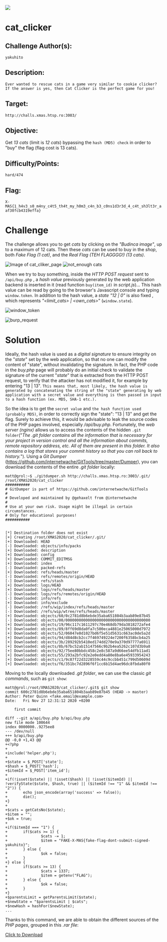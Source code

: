 ![](./../../../assets/images/banner_xmas.png)



    	
            
# cat_clicker



## Challenge Author(s):
`yakuhito`

## Description:
```
Ever wanted to rescue cats in a game very similar to cookie clicker? If the answer is yes, then Cat Clicker is the perfect game for you!
```

## Target:

`http://challs.xmas.htsp.ro:3003/`

## Objective:

Get *13 cats* (limit is *12 cats*) bypassing the `hash (MD5) check` in order to "buy" the flag (flag cost is 13 cats).

## Difficulty/Points: 
`hard/474`

## Flag:
`X-MAS{1_h4v3_s0_m4ny_c4t5_th4t_my_h0m3_c4n_b3_c0ns1d3r3d_4_c4t_sh3lt3r_aaf30fcb4319effa}`
# 


# Challenge
The challenge allows you to get *cats* by clicking on the *"Budinca image"*, up to a maximum of 12 cats. Then these *cats* can be used to buy in the *shop*, both *Fake Flag (1 cat)*, and the *Real Flag (TEH FLAGGGG!) (13 cats)*.

![Image of cat_cliker_page](images/cat_clicker_page.png)
![not_enough cats](images/not_enough.png)

When we try to buy something, inside the *HTTP POST request* sent to `/api/buy.php` , a *hash value* previously generated by the web application backend is inserted in it (read function `buy(item_id)` in *script.js*)... This hash value can be read by going to the browser's Javascript console and typing `window.token`. In addition to the hash value, a *state* *"12 | 0"* is also fixed , which represents *"<limit_cats> | <own_cats>*" (`window.state`).

![window_token](images/window_token.png)

![burp_request](images/burp_buy.png)

# Solution
Ideally, the hash value is used as a *digital signature* to ensure integrity on the "*state*" set by the web application, so that no one can modify the content of "state", without invalidating the signature. In fact, the PHP code in the *buy.php* page will probably do an initial check to validate the signature of the current "*state*" that is extracted from the HTTP POST request, to verify that the attacker has not modified it, for example by entering "13 | 13". `This means that, most likely, the hash value is generated by concatenating the string of the "state" generating by web application with a secret value and everything is then passed in input to a hash function (ex. MD5, SHA-1 etc.).`

So the idea is to get the `secret value` and `the hash function used (probably MD5)`, in order to correctly sign the "state": "13 | 13" and get the flag. Surely to achieve this, it would be advisable to leak the source codes of the PHP pages involved, especially */api/buy.php*.
Fortunately, the *web server (nginx)* allows us to access the contents of the hidden `.git folder`("*The .git folder contains all the information that is necessary for your project in version control and all the information about commits, remote repository address, etc. All of them are present in this folder. It also contains a log that stores your commit history so that you can roll back to history.*").
Using a *Git Dumper* (https://github.com/internetwache/GitTools/tree/master/Dumper), you can download the contents of the entire *.git folder* locally:
```console
matt@grol:~$ ./gitdumper.sh http://challs.xmas.htsp.ro:3003/.git/ /root/XMAS2020/cat_clicker
###########
# GitDumper is part of https://github.com/internetwache/GitTools
#
# Developed and maintained by @gehaxelt from @internetwache
#
# Use at your own risk. Usage might be illegal in certain circumstances. 
# Only for educational purposes!
###########


[*] Destination folder does not exist
[+] Creating /root/XMAS2020/cat_clicker/.git/
[+] Downloaded: HEAD
[-] Downloaded: objects/info/packs
[+] Downloaded: description
[+] Downloaded: config
[+] Downloaded: COMMIT_EDITMSG
[+] Downloaded: index
[-] Downloaded: packed-refs
[+] Downloaded: refs/heads/master
[-] Downloaded: refs/remotes/origin/HEAD
[-] Downloaded: refs/stash
[+] Downloaded: logs/HEAD
[+] Downloaded: logs/refs/heads/master
[-] Downloaded: logs/refs/remotes/origin/HEAD
[-] Downloaded: info/refs
[+] Downloaded: info/exclude
[-] Downloaded: /refs/wip/index/refs/heads/master
[-] Downloaded: /refs/wip/wtree/refs/heads/master
[+] Downloaded: objects/60/0c2781d8b6ebde35aba651804b3aab89e87b45
[-] Downloaded: objects/00/00000000000000000000000000000000000000
[+] Downloaded: objects/19/96c117c1611297c70e468db79da3818272afe4
[+] Downloaded: objects/89/8ff69d8da0fa7c500eca4881e25065000d7972
[+] Downloaded: objects/52/06047e0d1027bd6f5e51d5631c663ac0de5a2d
[+] Downloaded: objects/94/d84d8cb2cc7f469749224e7200f6358bcb4a25
[+] Downloaded: objects/3b/289292b5410ed174dd270e9a370d97777a6911
[+] Downloaded: objects/8b/67bc52ab15147566c9b2b4ea5262c107d3b9a8
[+] Downloaded: objects/92/75ee80bbdc458c2e8c587a9d66ee54dfb11ad1
[+] Downloaded: objects/55/293a2bfc92e2e0edd4a80e8ba6e45933954243
[+] Downloaded: objects/c1/9c87f22d3228559c44c9ccbb451c799d50609d
[+] Downloaded: objects/f6/351bc7d2896f6f1cc6b15d4ae96dc8fbda80f0
```
Moving to the locally downloaded *.git folder*, we can use the classic *git commands*, such as `git show`:
```console
matt@grol:/root/XMAS2020/cat_clicker/.git$ git show
commit 600c2781d8b6ebde35aba651804b3aab89e87b45 (HEAD -> master)
Author: Peter Quinn <fake.email@example.com>
Date:   Fri Nov 27 12:31:12 2020 +0200

    first commit

diff --git a/api/buy.php b/api/buy.php
new file mode 100644
index 0000000..9275ee8
--- /dev/null
+++ b/api/buy.php
@@ -0,0 +1,43 @@
+<?php
+
+include('helper.php');
+
+$state = $_POST['state'];
+$hash = $_POST['hash'];
+$itemId = $_POST['item_id'];
+
+if(!isset($state) || !isset($hash) || !isset($itemId) || !verifyState($state, $hash, true) || ($itemId !== "1" && $itemId !== "2")) {
+       echo json_encode(array('success' => false));
+       die();
+}
+
+$cats = getCatsNo($state);
+$item = "";
+$ok = true;
+
+if($itemId === "1") {
+       if($cats >= 1) {
+               $cats -= 1;
+               $item = "FAKE-X-MAS{fake-flag-dont-submit-signed-yakuhito}";
+       } else {
+               $ok = false;
+       }
+} else {
+       if($cats >= 13) {
+               $cats = 1337;
+               $item = getenv("FLAG");
+       } else {
+               $ok = false;
+       }
+}
+$parentsLimit = getParentsLimit($state);
+$newState = "$parentsLimit | $cats";
+$newHash = hashFor($newState);
...
```
Thanks to this command, we are able to obtain the different sources of the *PHP pages*, grouped in this *.rar file*:

<a href="cat_clicker.zip" download>Click to Download</a>

